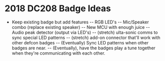 2018 DC208 Badge Ideas
======================
- Keep existing badge but add features
-- RGB LED's
-- Mic/Speaker combo (replace existing speaker)
-- New MCU with enough juice
-- Audio peak detector (output via LED's)
-- (stretch) ulta-sonic comms to sync special LED patterns
-- (stretch) add-on connector that'll work with other defcon badges
-- (Eventually) Sync LED patterns when other badges are near.
-- (Eventually), have the badges play a tune together when they're communicating with each other.
